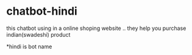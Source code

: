 # chatbot-hindi

this chatbot using in a online shoping website .. they help you purchase indian(swadeshi) product

*hindi is bot name
